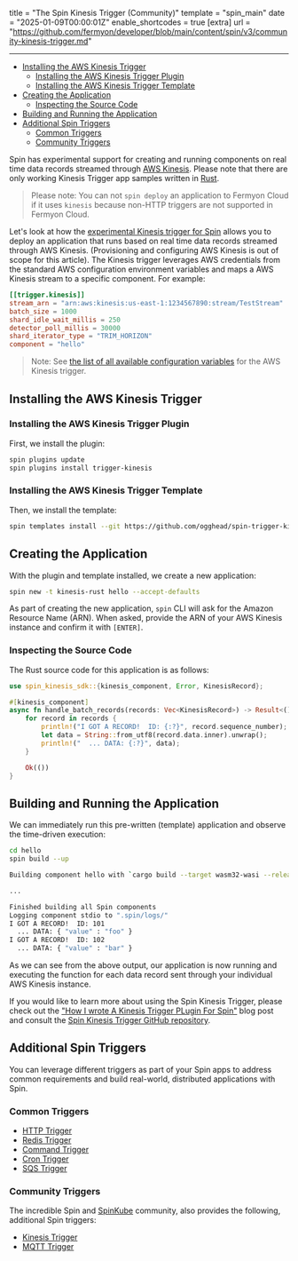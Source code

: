title = "The Spin Kinesis Trigger (Community)"
template = "spin_main"
date = "2025-01-09T00:00:01Z"
enable_shortcodes = true
[extra]
url = "https://github.com/fermyon/developer/blob/main/content/spin/v3/community-kinesis-trigger.md"

---

- [Installing the AWS Kinesis Trigger](#installing-the-aws-kinesis-trigger)
  - [Installing the AWS Kinesis Trigger Plugin](#installing-the-aws-kinesis-trigger-plugin)
  - [Installing the AWS Kinesis Trigger Template](#installing-the-aws-kinesis-trigger-template)
- [Creating the Application](#creating-the-application)
  - [Inspecting the Source Code](#inspecting-the-source-code)
- [Building and Running the Application](#building-and-running-the-application)
- [Additional Spin Triggers](#additional-spin-triggers)
  - [Common Triggers](#common-triggers)
  - [Community Triggers](#community-triggers)


Spin has experimental support for creating and running components on real time data records streamed through [AWS Kinesis](https://docs.aws.amazon.com/streams/latest/dev/introduction.html). Please note that there are only working Kinesis Trigger app samples written in [Rust](https://github.com/ogghead/spin-trigger-kinesis).

> Please note: You can not `spin deploy` an application to Fermyon Cloud if it uses `kinesis` because non-HTTP triggers are not supported in Fermyon Cloud.

Let's look at how the [experimental Kinesis trigger for Spin](https://github.com/ogghead/spin-trigger-kinesis) allows you to deploy an application that runs based on real time data records streamed through AWS Kinesis. (Provisioning and configuring AWS Kinesis is out of scope for this article). The Kinesis trigger leverages AWS credentials from the standard AWS configuration environment variables and maps a AWS Kinesis stream to a specific component. For example:

<!-- @nocpy -->

```toml
[[trigger.kinesis]]
stream_arn = "arn:aws:kinesis:us-east-1:1234567890:stream/TestStream"
batch_size = 1000
shard_idle_wait_millis = 250
detector_poll_millis = 30000
shard_iterator_type = "TRIM_HORIZON"
component = "hello"
```

> Note: See [the list of all available configuration variables](https://github.com/ogghead/spin-trigger-kinesis?tab=readme-ov-file#spintoml) for the AWS Kinesis trigger.

## Installing the AWS Kinesis Trigger

### Installing the AWS Kinesis Trigger Plugin

First, we install the plugin:

```bash
spin plugins update
spin plugins install trigger-kinesis
```

### Installing the AWS Kinesis Trigger Template

Then, we install the template:

```bash
spin templates install --git https://github.com/ogghead/spin-trigger-kinesis
```

## Creating the Application

With the plugin and template installed, we create a new application:

```bash
spin new -t kinesis-rust hello --accept-defaults
```

As part of creating the new application, `spin` CLI will ask for the Amazon Resource Name (ARN). When asked, provide the ARN of your AWS Kinesis instance and confirm it with `[ENTER]`. 

### Inspecting the Source Code

The Rust source code for this application is as follows:

```Rust
use spin_kinesis_sdk::{kinesis_component, Error, KinesisRecord};

#[kinesis_component]
async fn handle_batch_records(records: Vec<KinesisRecord>) -> Result<(), Error> {
    for record in records {
        println!("I GOT A RECORD!  ID: {:?}", record.sequence_number);
        let data = String::from_utf8(record.data.inner).unwrap();
        println!("  ... DATA: {:?}", data);
    }

    Ok(())
}

```

## Building and Running the Application

We can immediately run this pre-written (template) application and observe the time-driven execution:

```bash
cd hello
spin build --up

Building component hello with `cargo build --target wasm32-wasi --release`

...

Finished building all Spin components
Logging component stdio to ".spin/logs/"
I GOT A RECORD!  ID: 101
  ... DATA: { "value" : "foo" }
I GOT A RECORD!  ID: 102
  ... DATA: { "value" : "bar" }
```

As we can see from the above output, our application is now running and executing the function for each data record sent through your individual AWS Kinesis instance.

If you would like to learn more about using the Spin Kinesis Trigger, please check out the ["How I wrote A Kinesis Trigger PLugin For Spin"](https://www.fermyon.com/blog/how-i-wrote-a-kinesis-trigger-plugin-for-spin) blog post and consult the [Spin Kinesis Trigger GitHub repository](https://github.com/ogghead/spin-trigger-kinesis/).

## Additional Spin Triggers

You can leverage different triggers as part of your Spin apps to address common requirements and build real-world, distributed applications with Spin.

### Common Triggers

- [HTTP Trigger](./http-trigger.md)
- [Redis Trigger](./redis-trigger.md)
- [Command Trigger](./command-trigger.md)
- [Cron Trigger](./cron-trigger.md)
- [SQS Trigger](./sqs-trigger.md)

### Community Triggers

The incredible Spin and [SpinKube](https://spinkube.dev) community, also provides the following, additional Spin triggers:

- [Kinesis Trigger](./community-kinesis-trigger.md)
- [MQTT Trigger](./community-mqtt-trigger.md)